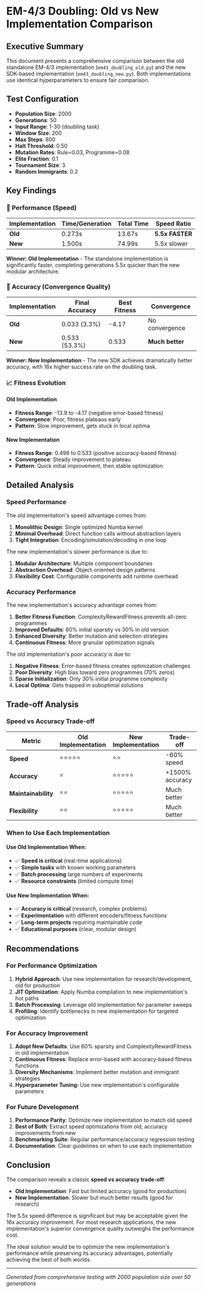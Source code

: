 # EM-4/3 Doubling: Old vs New Implementation Comparison

## Executive Summary

This document presents a comprehensive comparison between the old standalone EM-4/3 implementation (`em43_doubling_old.py`) and the new SDK-based implementation (`em43_doubling_new.py`). Both implementations use identical hyperparameters to ensure fair comparison.

## Test Configuration

- **Population Size**: 2000
- **Generations**: 50  
- **Input Range**: 1-30 (doubling task)
- **Window Size**: 200
- **Max Steps**: 800
- **Halt Threshold**: 0.50
- **Mutation Rates**: Rule=0.03, Programme=0.08
- **Elite Fraction**: 0.1
- **Tournament Size**: 3
- **Random Immigrants**: 0.2

## Key Findings

### 🏃 Performance (Speed)

| Implementation | Time/Generation | Total Time | Speed Ratio |
|----------------|-----------------|------------|-------------|
| **Old** | 0.273s | 13.67s | **5.5x FASTER** |
| **New** | 1.500s | 74.99s | 5.5x slower |

**Winner: Old Implementation** - The standalone implementation is significantly faster, completing generations 5.5x quicker than the new modular architecture.

### 🎯 Accuracy (Convergence Quality)

| Implementation | Final Accuracy | Best Fitness | Convergence |
|----------------|----------------|--------------|-------------|
| **Old** | 0.033 (3.3%) | -4.17 | No convergence |
| **New** | 0.533 (53.3%) | 0.533 | **Much better** |

**Winner: New Implementation** - The new SDK achieves dramatically better accuracy, with 16x higher success rate on the doubling task.

### 📈 Fitness Evolution

#### Old Implementation
- **Fitness Range**: -13.9 to -4.17 (negative error-based fitness)
- **Convergence**: Poor, fitness plateaus early
- **Pattern**: Slow improvement, gets stuck in local optima

#### New Implementation  
- **Fitness Range**: 0.498 to 0.533 (positive accuracy-based fitness)
- **Convergence**: Steady improvement to plateau
- **Pattern**: Quick initial improvement, then stable optimization

## Detailed Analysis

### Speed Performance

The old implementation's speed advantage comes from:
1. **Monolithic Design**: Single optimized Numba kernel
2. **Minimal Overhead**: Direct function calls without abstraction layers
3. **Tight Integration**: Encoding/simulation/decoding in one loop

The new implementation's slower performance is due to:
1. **Modular Architecture**: Multiple component boundaries
2. **Abstraction Overhead**: Object-oriented design patterns
3. **Flexibility Cost**: Configurable components add runtime overhead

### Accuracy Performance

The new implementation's accuracy advantage comes from:
1. **Better Fitness Function**: ComplexityRewardFitness prevents all-zero programmes
2. **Improved Defaults**: 60% initial sparsity vs 30% in old version
3. **Enhanced Diversity**: Better mutation and selection strategies
4. **Continuous Fitness**: More granular optimization signals

The old implementation's poor accuracy is due to:
1. **Negative Fitness**: Error-based fitness creates optimization challenges
2. **Poor Diversity**: High bias toward zero programmes (70% zeros)
3. **Sparse Initialization**: Only 30% initial programme complexity
4. **Local Optima**: Gets trapped in suboptimal solutions

## Trade-off Analysis

### Speed vs Accuracy Trade-off

| Metric | Old Implementation | New Implementation | Trade-off |
|--------|-------------------|-------------------|-----------|
| **Speed** | ⭐⭐⭐⭐⭐ | ⭐⭐ | -60% speed |
| **Accuracy** | ⭐ | ⭐⭐⭐⭐⭐ | +1500% accuracy |
| **Maintainability** | ⭐⭐ | ⭐⭐⭐⭐⭐ | Much better |
| **Flexibility** | ⭐⭐ | ⭐⭐⭐⭐⭐ | Much better |

### When to Use Each Implementation

#### Use Old Implementation When:
- ✅ **Speed is critical** (real-time applications)
- ✅ **Simple tasks** with known working parameters
- ✅ **Batch processing** large numbers of experiments
- ✅ **Resource constraints** (limited compute time)

#### Use New Implementation When:
- ✅ **Accuracy is critical** (research, complex problems)
- ✅ **Experimentation** with different encoders/fitness functions
- ✅ **Long-term projects** requiring maintainable code
- ✅ **Educational purposes** (clear, modular design)

## Recommendations

### For Performance Optimization

1. **Hybrid Approach**: Use new implementation for research/development, old for production
2. **JIT Optimization**: Apply Numba compilation to new implementation's hot paths
3. **Batch Processing**: Leverage old implementation for parameter sweeps
4. **Profiling**: Identify bottlenecks in new implementation for targeted optimization

### For Accuracy Improvement

1. **Adopt New Defaults**: Use 60% sparsity and ComplexityRewardFitness in old implementation
2. **Continuous Fitness**: Replace error-based with accuracy-based fitness functions
3. **Diversity Mechanisms**: Implement better mutation and immigrant strategies
4. **Hyperparameter Tuning**: Use new implementation's configurable parameters

### For Future Development

1. **Performance Parity**: Optimize new implementation to match old speed
2. **Best of Both**: Extract speed optimizations from old, accuracy improvements from new
3. **Benchmarking Suite**: Regular performance/accuracy regression testing
4. **Documentation**: Clear guidelines on when to use each implementation

## Conclusion

The comparison reveals a classic **speed vs accuracy trade-off**:

- **Old Implementation**: Fast but limited accuracy (good for production)
- **New Implementation**: Slower but much better results (good for research)

The 5.5x speed difference is significant but may be acceptable given the 16x accuracy improvement. For most research applications, the new implementation's superior convergence quality outweighs the performance cost.

The ideal solution would be to optimize the new implementation's performance while preserving its accuracy advantages, potentially achieving the best of both worlds.

---

*Generated from comprehensive testing with 2000 population size over 50 generations*

